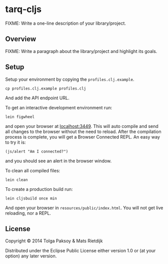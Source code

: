 # tarq-cljs

FIXME: Write a one-line description of your library/project.

## Overview

FIXME: Write a paragraph about the library/project and highlight its goals.

## Setup

Setup your environment by copying the `profiles.clj.example`.

    cp profiles.clj.example profiles.clj

And add the API endpoint URL.

To get an interactive development environment run:

    lein figwheel

and open your browser at [localhost:3449](http://localhost:3449/).
This will auto compile and send all changes to the browser without the
need to reload. After the compilation process is complete, you will
get a Browser Connected REPL. An easy way to try it is:

    (js/alert "Am I connected?")

and you should see an alert in the browser window.

To clean all compiled files:

    lein clean

To create a production build run:

    lein cljsbuild once min

And open your browser in `resources/public/index.html`. You will not
get live reloading, nor a REPL. 

## License

Copyright © 2014 Tolga Paksoy & Mats Rietdijk

Distributed under the Eclipse Public License either version 1.0 or (at your option) any later version.
